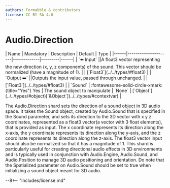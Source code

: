 ```yaml
---
authors: Formabble & contributors
license: CC-BY-SA-4.0
---
```



# Audio.Direction

<div class="sh-parameters" markdown="1">
| Name | Mandatory | Description | Default | Type |
|------|---------------------|-------------|---------|------|
| `⬅️ Input` ||A float3 vector representing the new direction (x, y, z components) of the sound. This vector should be normalized (have a magnitude of 1).  | | [`Float3`](../../types/#float3) |
| `Output ➡️` ||Outputs the input value, passed through unchanged. | | [`Float3`](../../types/#float3) |
| `Sound` | :fontawesome-solid-circle-xmark:{title="Yes"} Yes  | The sound object to manipulate | `None` | [`Object`](../../types/#object)[`&Object`](../../types/#contextvar) |

</div>

The Audio.Direction shard sets the direction of a sound object in 3D audio space. It takes the Sound object, created by Audio.Sound that is specified in the Sound parameter, and sets its direction to the 3D vector with x y z coordinates, represented as a float3 vector(a vector with 3 float elements), that is provided as input. The x coordinate represents its direction along the x-axis, the y coordinate represents its direction along the y-axis, and the z coordinate represents its direction along the z-axis. The float3 vector input should also be normalized so that it has a magnitude of 1. This shard is particularly useful for creating directional audio effects in 3D environments and is typically used in conjunction with Audio.Engine, Audio.Sound, and Audio.Position to manage 3D audio positioning and orientation. Do note that the Spatialized parameter on Audio.Sound should be set to true when initializing a sound object meant for 3D audio.

--8<-- "includes/license.md"

